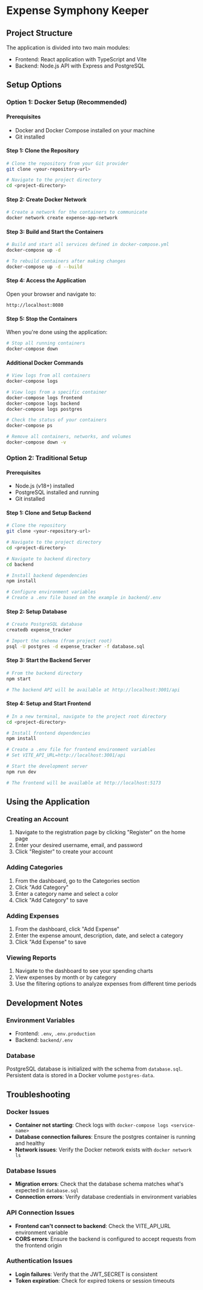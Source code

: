 
# Expense Symphony Keeper

## Project Structure
The application is divided into two main modules:
- Frontend: React application with TypeScript and Vite
- Backend: Node.js API with Express and PostgreSQL

## Setup Options

### Option 1: Docker Setup (Recommended)

#### Prerequisites
- Docker and Docker Compose installed on your machine
- Git installed

#### Step 1: Clone the Repository
```sh
# Clone the repository from your Git provider
git clone <your-repository-url>

# Navigate to the project directory
cd <project-directory>
```

#### Step 2: Create Docker Network
```sh
# Create a network for the containers to communicate
docker network create expense-app-network
```

#### Step 3: Build and Start the Containers
```sh
# Build and start all services defined in docker-compose.yml
docker-compose up -d

# To rebuild containers after making changes
docker-compose up -d --build
```

#### Step 4: Access the Application
Open your browser and navigate to:
```
http://localhost:8080
```

#### Step 5: Stop the Containers
When you're done using the application:
```sh
# Stop all running containers
docker-compose down
```

#### Additional Docker Commands
```sh
# View logs from all containers
docker-compose logs

# View logs from a specific container
docker-compose logs frontend
docker-compose logs backend
docker-compose logs postgres

# Check the status of your containers
docker-compose ps

# Remove all containers, networks, and volumes
docker-compose down -v
```

### Option 2: Traditional Setup

#### Prerequisites
- Node.js (v18+) installed
- PostgreSQL installed and running
- Git installed

#### Step 1: Clone and Setup Backend
```sh
# Clone the repository
git clone <your-repository-url>

# Navigate to the project directory
cd <project-directory>

# Navigate to backend directory
cd backend

# Install backend dependencies
npm install

# Configure environment variables
# Create a .env file based on the example in backend/.env
```

#### Step 2: Setup Database
```sh
# Create PostgreSQL database
createdb expense_tracker

# Import the schema (from project root)
psql -U postgres -d expense_tracker -f database.sql
```

#### Step 3: Start the Backend Server
```sh
# From the backend directory
npm start

# The backend API will be available at http://localhost:3001/api
```

#### Step 4: Setup and Start Frontend
```sh
# In a new terminal, navigate to the project root directory
cd <project-directory>

# Install frontend dependencies
npm install

# Create a .env file for frontend environment variables
# Set VITE_API_URL=http://localhost:3001/api

# Start the development server
npm run dev

# The frontend will be available at http://localhost:5173
```

## Using the Application

### Creating an Account
1. Navigate to the registration page by clicking "Register" on the home page
2. Enter your desired username, email, and password
3. Click "Register" to create your account

### Adding Categories
1. From the dashboard, go to the Categories section
2. Click "Add Category"
3. Enter a category name and select a color
4. Click "Add Category" to save

### Adding Expenses
1. From the dashboard, click "Add Expense"
2. Enter the expense amount, description, date, and select a category
3. Click "Add Expense" to save

### Viewing Reports
1. Navigate to the dashboard to see your spending charts
2. View expenses by month or by category
3. Use the filtering options to analyze expenses from different time periods

## Development Notes

### Environment Variables
- Frontend: `.env`, `.env.production` 
- Backend: `backend/.env`

### Database
PostgreSQL database is initialized with the schema from `database.sql`.
Persistent data is stored in a Docker volume `postgres-data`.

## Troubleshooting

### Docker Issues
- **Container not starting**: Check logs with `docker-compose logs <service-name>`
- **Database connection failures**: Ensure the postgres container is running and healthy
- **Network issues**: Verify the Docker network exists with `docker network ls`

### Database Issues
- **Migration errors**: Check that the database schema matches what's expected in `database.sql`
- **Connection errors**: Verify database credentials in environment variables

### API Connection Issues
- **Frontend can't connect to backend**: Check the VITE_API_URL environment variable
- **CORS errors**: Ensure the backend is configured to accept requests from the frontend origin

### Authentication Issues
- **Login failures**: Verify that the JWT_SECRET is consistent
- **Token expiration**: Check for expired tokens or session timeouts
